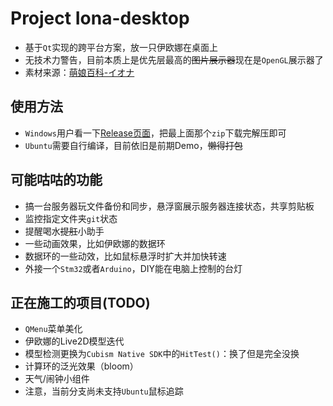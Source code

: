 # Project Iona-desktop
* 基于`Qt`实现的跨平台方案，放一只伊欧娜在桌面上
* 无技术力警告，目前本质上是优先层最高的~~图片展示器~~现在是`OpenGL`展示器了
* 素材来源：[萌娘百科-イオナ](https://zh.moegirl.org.cn/%E4%BC%8A%E6%AC%A7%E5%A8%9C)

## 使用方法
* `Windows`用户看一下[Release页面](https://github.com/WingEternal/Iona-desktop/releases/tag/v0.1-alpha)，把最上面那个`zip`下载完解压即可
* `Ubuntu`需要自行编译，目前依旧是前期Demo，~~懒得打包~~

## 可能咕咕的功能
* 搞一台服务器玩文件备份和同步，悬浮窗展示服务器连接状态，共享剪贴板
* 监控指定文件夹`git`状态
* 提醒喝水~~提肛~~小助手
* 一些动画效果，比如伊欧娜的数据环
* 数据环的一些动效，比如鼠标悬浮时扩大并加快转速
* 外接一个`Stm32`或者`Arduino`，DIY能在电脑上控制的台灯

## 正在施工的项目(TODO)
* `QMenu`菜单美化
* 伊欧娜的Live2D模型迭代
* 模型检测更换为`Cubism Native SDK`中的`HitTest()`：换了但是完全没换
* 计算环的泛光效果（bloom）
* 天气/闹钟小组件
* 注意，当前分支尚未支持`Ubuntu`鼠标追踪
